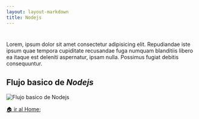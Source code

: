```yaml
---
layout: layout-markdown
title: Nodejs
---
```


# 

Lorem, ipsum dolor sit amet consectetur adipisicing elit. Repudiandae iste ipsum quae tempora cupiditate recusandae fuga numquam blanditiis libero ea itaque est deleniti aspernatur, ipsam nulla. Possimus fugiat debitis consequuntur.

## Flujo basico de _Nodejs_

![Flujo basico de Nodejs](https://www.freecodecamp.org/news/content/images/2022/07/1200px-Node.js_logo.svg.png)

[🏠 ir al Home](/);
